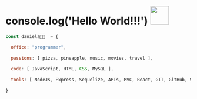 # console.log('Hello World!!!') <img src="https://media.giphy.com/media/mGcNjsfWAjY5AEZNw6/giphy.gif" width="50"></h2>

```javascript
const daniela👋😄  = {

  office: "programmer",
  
  passions: [ pizza, pineapple, music, movies, travel ],
  
  code: [ JavaScript, HTML, CSS, MySQL ],
  
  tools: [ NodeJs, Express, Sequelize, APIs, MVC, React, GIT, GitHub, SCRUM ],
  
}
```

<!--
**DanielaCalisaya/DanielaCalisaya** is a ✨ _special_ ✨ repository because its `README.md` (this file) appears on your GitHub profile.

Here are some ideas to get you started:

- 🔭 I’m currently working on ...
- 🌱 I’m currently learning ...
- 👯 I’m looking to collaborate on ...
- 🤔 I’m looking for help with ...
- 💬 Ask me about ...
- 📫 How to reach me: ...
- 😄 Pronouns: ...
- ⚡ Fun fact: ...
👋😄 
challenge: "I am doing the #100DaysOfCode challenge focused on react and typescript"
-->

